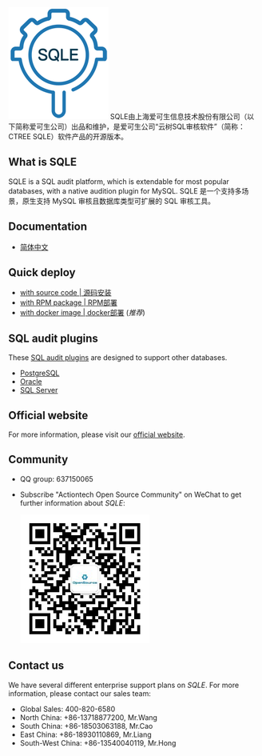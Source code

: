 ![logo](./SQLE_logo.png)
SQLE由上海爱可生信息技术股份有限公司（以下简称爱可生公司）出品和维护，是爱可生公司“云树SQL审核软件”（简称：CTREE SQLE）软件产品的开源版本。
## What is SQLE
SQLE is a SQL audit platform, which is extendable for most popular databases, with a native audition plugin for MySQL. SQLE 是一个支持多场景，原生支持 MySQL 审核且数据库类型可扩展的 SQL 审核工具。

## Documentation
* [简体中文](https://actiontech.github.io/sqle-docs-cn/)

## Quick deploy
* [with source code | 源码安装](https://actiontech.github.io/sqle-docs-cn/2.deploy/2.1_source_deploy.html)
* [with RPM package | RPM部署](https://actiontech.github.io/sqle-docs-cn/2.deploy/2.2_rpm_deploy.html)
* [with docker image | docker部署](https://actiontech.github.io/sqle-docs-cn/2.deploy/2.3_docker_deploy.html) (*推荐*)
## SQL audit plugins
These [SQL audit plugins](https://actiontech.github.io/sqle-docs-cn/3.modules/3.7_auditplugin/overview.html) are designed to support other databases.
* [PostgreSQL](https://github.com/actiontech/sqle-pg-plugin)
* [Oracle](https://github.com/actiontech/sqle-oracle-plugin)
* [SQL Server](https://github.com/actiontech/sqle-ms-plugin)
## Official website
For more information, please visit our [official website](https://opensource.actionsky.com).

## Community
* QQ group: 637150065
* Subscribe "Actiontech Open Source Community" on WeChat to get further information about *SQLE*:

  ![QR code.png](./QR_code.png)

## Contact us
We have several different enterprise support plans on *SQLE*. For more information, please contact our sales team:
* Global Sales: 400-820-6580
* North China: +86-13718877200, Mr.Wang
* South China: +86-18503063188, Mr.Cao
* East China: +86-18930110869, Mr.Liang
* South-West China: +86-13540040119, Mr.Hong
